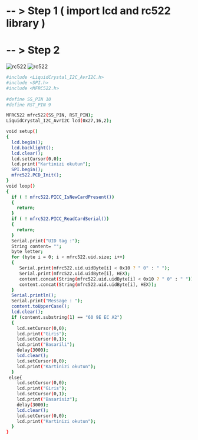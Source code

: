 # -- > Step 1 ( import lcd and rc522 library )
# -- > Step 2 
![rc522](https://user-images.githubusercontent.com/29266933/44611346-43c5ab00-a809-11e8-905d-6de656f5dec9.jpg)
![rc522](https://user-images.githubusercontent.com/29266933/44612052-d0726800-a80d-11e8-8699-6da660c9b023.gif)

```sh
#include <LiquidCrystal_I2C_AvrI2C.h>
#include <SPI.h>
#include <MFRC522.h>
 
#define SS_PIN 10
#define RST_PIN 9

MFRC522 mfrc522(SS_PIN, RST_PIN);   
LiquidCrystal_I2C_AvrI2C lcd(0x27,16,2);

void setup() 
{
  lcd.begin();
  lcd.backlight();
  lcd.clear();
  lcd.setCursor(0,0);
  lcd.print("Kartinizi okutun");
  SPI.begin();      
  mfrc522.PCD_Init();  
}
void loop() 
{
  if ( ! mfrc522.PICC_IsNewCardPresent()) 
  {
    return;
  }
  if ( ! mfrc522.PICC_ReadCardSerial()) 
  {
    return;
  }
  Serial.print("UID tag :");
  String content= "";
  byte letter;
  for (byte i = 0; i < mfrc522.uid.size; i++) 
  {
     Serial.print(mfrc522.uid.uidByte[i] < 0x10 ? " 0" : " ");
     Serial.print(mfrc522.uid.uidByte[i], HEX);
     content.concat(String(mfrc522.uid.uidByte[i] < 0x10 ? " 0" : " "));
     content.concat(String(mfrc522.uid.uidByte[i], HEX));
  }
  Serial.println();
  Serial.print("Message : ");
  content.toUpperCase();
  lcd.clear();
  if (content.substring(1) == "60 9E EC A2") 
  {
    lcd.setCursor(0,0);
    lcd.print("Giris");
    lcd.setCursor(0,1);
    lcd.print("Basarili");
    delay(3000);
    lcd.clear();
    lcd.setCursor(0,0);
    lcd.print("Kartinizi okutun");
  }
 else{
    lcd.setCursor(0,0);
    lcd.print("Giris");
    lcd.setCursor(0,1);
    lcd.print("Basarisiz");
    delay(3000);
    lcd.clear();
    lcd.setCursor(0,0);
    lcd.print("Kartinizi okutun");
  }
} 
```
